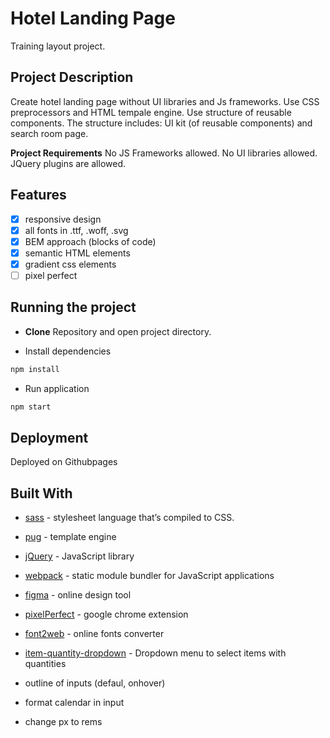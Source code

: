# Hotel Landing Page

Training layout project.

## Project Description

Create hotel landing page without UI libraries and Js frameworks. Use CSS preprocessors and HTML tempale engine.
Use structure of reusable components.
The structure includes: UI kit (of reusable components) and search room page.

**Project Requirements**
No JS Frameworks allowed.
No UI libraries allowed.
JQuery plugins are allowed.

## Features

- [x] responsive design
- [x] all fonts in .ttf, .woff, .svg
- [x] BEM approach (blocks of code)
- [x] semantic HTML elements
- [x] gradient css elements
- [ ] pixel perfect

## Running the project

- **Clone** Repository and open project directory.

- Install dependencies

```bash
npm install
```

- Run application

```bash
npm start
```

## Deployment

Deployed on Githubpages

## Built With

- [sass](https://sass-lang.com/) - stylesheet language that’s compiled to CSS.
- [pug](https://pugjs.org/api/getting-started.html) - template engine
- [jQuery](https://jquery.com/) - JavaScript library
- [webpack](https://webpack.js.org/) - static module bundler for JavaScript applications
- [figma](https://www.figma.com/) - online design tool
- [pixelPerfect]() - google chrome extension
- [font2web](http://www.font2web.com/) - online fonts converter
- [item-quantity-dropdown](https://www.npmjs.com/package/item-quantity-dropdown) - Dropdown menu to select items with quantities

- outline of inputs (defaul, onhover)
- format calendar in input
- change px to rems
